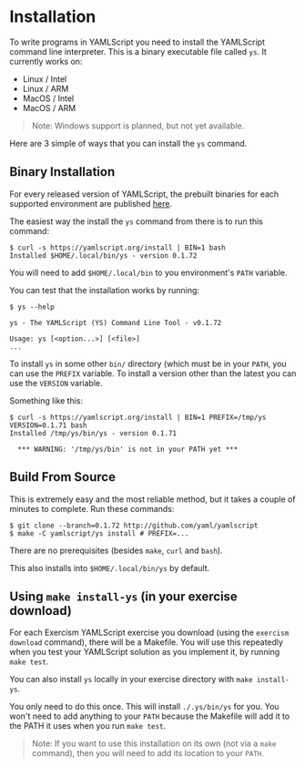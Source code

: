 Installation
============

To write programs in YAMLScript you need to install the YAMLScript command line
interpreter.
This is a binary executable file called `ys`.
It currently works on:

* Linux / Intel
* Linux / ARM
* MacOS / Intel
* MacOS / ARM

> Note: Windows support is planned, but not yet available.


Here are 3 simple of ways that you can install the `ys` command.


## Binary Installation

For every released version of YAMLScript, the prebuilt binaries for each
supported environment are published [here](
https://github.com/yaml/yamlscript/releases).

The easiest way the install the `ys` command from there is to run this command:

```
$ curl -s https://yamlscript.org/install | BIN=1 bash
Installed $HOME/.local/bin/ys - version 0.1.72
```

You will need to add `$HOME/.local/bin` to you environment's `PATH` variable.

You can test that the installation works by running:

```
$ ys --help

ys - The YAMLScript (YS) Command Line Tool - v0.1.72

Usage: ys [<option...>] [<file>]
...
```

To install `ys` in some other `bin/` directory (which must be in your `PATH`,
you can use the `PREFIX` variable.
To install a version other than the latest you can use the `VERSION` variable.

Something like this:

```
$ curl -s https://yamlscript.org/install | BIN=1 PREFIX=/tmp/ys VERSION=0.1.71 bash
Installed /tmp/ys/bin/ys - version 0.1.71

  *** WARNING: '/tmp/ys/bin' is not in your PATH yet ***
```


## Build From Source

This is extremely easy and the most reliable method, but it takes a couple of
minutes to complete.
Run these commands:

```
$ git clone --branch=0.1.72 http://github.com/yaml/yamlscript
$ make -C yamlscript/ys install # PREFIX=...
```

There are no prerequisites (besides `make`, `curl` and `bash`).

This also installs into `$HOME/.local/bin/ys` by default.


## Using `make install-ys` (in your exercise download)

For each Exercism YAMLScript exercise you download (using the `exercism
download` command), there will be a Makefile.
You will use this repeatedly when you test your YAMLScript solution as you
implement it, by running `make test`.

You can also install `ys` locally in your exercise directory with `make
install-ys`.

You only need to do this once.
This will install `./.ys/bin/ys` for you.
You won't need to add anything to your `PATH` because the Makefile will add it
to the PATH it uses when you run `make test`.

> Note: If you want to use this installation on its own (not via a `make`
> command), then you will need to add its location to your `PATH`.
